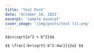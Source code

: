 ```yaml
---
title: 'Test Post'
date: 'October 14, 2021'
excerpt: 'sample excerpt'
cover_image: '/img/posts/test (1).png'
---
```


`$$c=\sqrt{a^2 + b^2}$$`

`$$ \frac{-b+\sqrt{-b^2-4ac}}{2a} $$`